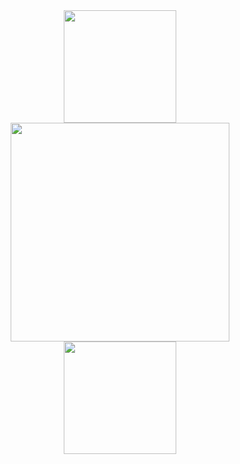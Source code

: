 
<div align=center>
 <img src="https://github.com/user-attachments/assets/c9588118-82be-4406-9902-e8fca18b3b24" height=180>


<img src="https://github.com/user-attachments/assets/07f19ae1-f90b-4aac-998f-5445d688ddc1" height=350>

 
 <img src="https://github.com/user-attachments/assets/d38cc17a-83b4-4072-9492-0df0a981081e" height=180>
 </div>


